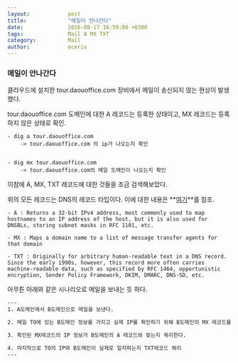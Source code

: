 ```yaml
---
layout:            post
title:             "메일이 안나간다"
date:              2016-08-17 16:50:00 +0300
tags:              Mail A MX TXT 
category:          Mail
author:            eceris
---
```


### **메일이 안나간다**
클라우드에 설치한 tour.daouoffice.com 장비에서 메일이 송신되지 않는 현상이 발생했다.

tour.daouoffice.com 도메인에 대한 A 레코드는 등록한 상태이고, MX 레코드는 등록하지 않은 상태로 확인.

	- dig a tour.daouoffice.com 
		-> tour.daouoffice.com 의 ip가 나오는지 확인


	- dig mx tour.daouoffice.com
		-> tour.daouoffice.com의 메일 도메인이 나오는지 확인


이참에 A, MX, TXT 레코드에 대한 것들을 조금 검색해보았다.

위의 모든 레코드는 DNS의 레코드 타입이다. 이에 대한 내용은 **[여기](https://en.wikipedia.org/wiki/List_of_DNS_record_types)**를 참조.

	- A : Returns a 32-bit IPv4 address, most commonly used to map hostnames to an IP address of the host, but it is also used for DNSBLs, storing subnet masks in RFC 1101, etc.
	 
	- MX : Maps a domain name to a list of message transfer agents for that domain
	
	- TXT : Originally for arbitrary human-readable text in a DNS record. Since the early 1990s, however, this record more often carries machine-readable data, such as specified by RFC 1464, opportunistic encryption, Sender Policy Framework, DKIM, DMARC, DNS-SD, etc.


아무튼 아래와 같은 시나리오로 메일을 보내는 듯 하다.

```bash
---
1. A도메인에서 B도메인으로 메일을 보낸다.

2. 메일 TO에 있는 B도메인 정보를 가지고 실제 IP를 확인하기 위해 B도메인의 MX 레코드를 쿼리한다.

3. 확인된 MX레코드의 IP 정보가 B도메인의 A 레코드와 맞는지 쿼리한다.

4. 마지막으로 TO의 IP와 B도메인이 실제로 일치하는지 TXT레코드 쿼리
---
```  
